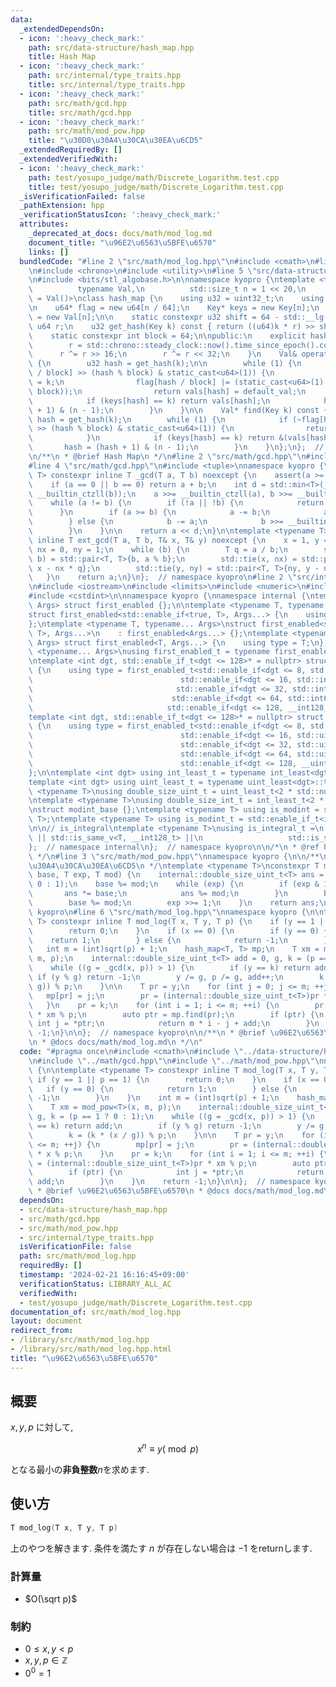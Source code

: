 ```yaml
---
data:
  _extendedDependsOn:
  - icon: ':heavy_check_mark:'
    path: src/data-structure/hash_map.hpp
    title: Hash Map
  - icon: ':heavy_check_mark:'
    path: src/internal/type_traits.hpp
    title: src/internal/type_traits.hpp
  - icon: ':heavy_check_mark:'
    path: src/math/gcd.hpp
    title: src/math/gcd.hpp
  - icon: ':heavy_check_mark:'
    path: src/math/mod_pow.hpp
    title: "\u30D0\u30A4\u30CA\u30EA\u6CD5"
  _extendedRequiredBy: []
  _extendedVerifiedWith:
  - icon: ':heavy_check_mark:'
    path: test/yosupo_judge/math/Discrete_Logarithm.test.cpp
    title: test/yosupo_judge/math/Discrete_Logarithm.test.cpp
  _isVerificationFailed: false
  _pathExtension: hpp
  _verificationStatusIcon: ':heavy_check_mark:'
  attributes:
    _deprecated_at_docs: docs/math/mod_log.md
    document_title: "\u96E2\u6563\u5BFE\u6570"
    links: []
  bundledCode: "#line 2 \"src/math/mod_log.hpp\"\n#include <cmath>\n#line 2 \"src/data-structure/hash_map.hpp\"\
    \n#include <chrono>\n#include <utility>\n#line 5 \"src/data-structure/hash_map.hpp\"\
    \n#include <bits/stl_algobase.h>\n\nnamespace kyopro {\ntemplate <typename Key,\n\
    \          typename Val,\n          std::size_t n = 1 << 20,\n          Val default_val\
    \ = Val()>\nclass hash_map {\n    using u32 = uint32_t;\n    using u64 = uint64_t;\n\
    \n    u64* flag = new u64[n / 64];\n    Key* keys = new Key[n];\n    Val* vals\
    \ = new Val[n];\n\n    static constexpr u32 shift = 64 - std::__lg(n);\n\n   \
    \ u64 r;\n    u32 get_hash(Key k) const { return ((u64)k * r) >> shift; }\n\n\
    \    static constexpr int block = 64;\n\npublic:\n    explicit hash_map() {\n\
    \        r = std::chrono::steady_clock::now().time_since_epoch().count();\n  \
    \      r ^= r >> 16;\n        r ^= r << 32;\n    }\n    Val& operator[](Key k)\
    \ {\n        u32 hash = get_hash(k);\n\n        while (1) {\n            if (~flag[hash\
    \ / block] >> (hash % block) & static_cast<u64>(1)) {\n                keys[hash]\
    \ = k;\n                flag[hash / block] |= (static_cast<u64>(1) << (hash %\
    \ block));\n                return vals[hash] = default_val;\n            }\n\n\
    \            if (keys[hash] == k) return vals[hash];\n            hash = (hash\
    \ + 1) & (n - 1);\n        }\n    }\n\n    Val* find(Key k) const {\n        u32\
    \ hash = get_hash(k);\n        while (1) {\n            if (~flag[hash / block]\
    \ >> (hash % block) & static_cast<u64>(1)) {\n                return nullptr;\n\
    \            }\n            if (keys[hash] == k) return &(vals[hash]);\n     \
    \       hash = (hash + 1) & (n - 1);\n        }\n    }\n};\n};  // namespace kyopro\n\
    \n/**\n * @brief Hash Map\n */\n#line 2 \"src/math/gcd.hpp\"\n#include <cassert>\n\
    #line 4 \"src/math/gcd.hpp\"\n#include <tuple>\nnamespace kyopro {\ntemplate <typename\
    \ T> constexpr inline T _gcd(T a, T b) noexcept {\n    assert(a >= 0 && b >= 0);\n\
    \    if (a == 0 || b == 0) return a + b;\n    int d = std::min<T>(__builtin_ctzll(a),\
    \ __builtin_ctzll(b));\n    a >>= __builtin_ctzll(a), b >>= __builtin_ctzll(b);\n\
    \    while (a != b) {\n        if (!a || !b) {\n            return a + b;\n  \
    \      }\n        if (a >= b) {\n            a -= b;\n            a >>= __builtin_ctzll(a);\n\
    \        } else {\n            b -= a;\n            b >>= __builtin_ctzll(b);\n\
    \        }\n    }\n\n    return a << d;\n}\n\ntemplate <typename T>\nconstexpr\
    \ inline T ext_gcd(T a, T b, T& x, T& y) noexcept {\n    x = 1, y = 0;\n    T\
    \ nx = 0, ny = 1;\n    while (b) {\n        T q = a / b;\n        std::tie(a,\
    \ b) = std::pair<T, T>{b, a % b};\n        std::tie(x, nx) = std::pair<T, T>{nx,\
    \ x - nx * q};\n        std::tie(y, ny) = std::pair<T, T>{ny, y - ny * q};\n \
    \   }\n    return a;\n}\n};  // namespace kyopro\n#line 2 \"src/internal/type_traits.hpp\"\
    \n#include <iostream>\n#include <limits>\n#include <numeric>\n#include <typeinfo>\n\
    #include <cstdint>\n\nnamespace kyopro {\nnamespace internal {\ntemplate <typename...\
    \ Args> struct first_enabled {};\n\ntemplate <typename T, typename... Args>\n\
    struct first_enabled<std::enable_if<true, T>, Args...> {\n    using type = T;\n\
    };\ntemplate <typename T, typename... Args>\nstruct first_enabled<std::enable_if<false,\
    \ T>, Args...>\n    : first_enabled<Args...> {};\ntemplate <typename T, typename...\
    \ Args> struct first_enabled<T, Args...> {\n    using type = T;\n};\n\ntemplate\
    \ <typename... Args>\nusing first_enabled_t = typename first_enabled<Args...>::type;\n\
    \ntemplate <int dgt, std::enable_if_t<dgt <= 128>* = nullptr> struct int_least\
    \ {\n    using type = first_enabled_t<std::enable_if<dgt <= 8, std::int8_t>,\n\
    \                                 std::enable_if<dgt <= 16, std::int16_t>,\n \
    \                                std::enable_if<dgt <= 32, std::int32_t>,\n  \
    \                               std::enable_if<dgt <= 64, std::int64_t>,\n   \
    \                              std::enable_if<dgt <= 128, __int128_t>>;\n};\n\n\
    template <int dgt, std::enable_if_t<dgt <= 128>* = nullptr> struct uint_least\
    \ {\n    using type = first_enabled_t<std::enable_if<dgt <= 8, std::uint8_t>,\n\
    \                                 std::enable_if<dgt <= 16, std::uint16_t>,\n\
    \                                 std::enable_if<dgt <= 32, std::uint32_t>,\n\
    \                                 std::enable_if<dgt <= 64, std::uint64_t>,\n\
    \                                 std::enable_if<dgt <= 128, __uint128_t>>;\n\
    };\n\ntemplate <int dgt> using int_least_t = typename int_least<dgt>::type;\n\
    template <int dgt> using uint_least_t = typename uint_least<dgt>::type;\n\ntemplate\
    \ <typename T>\nusing double_size_uint_t = uint_least_t<2 * std::numeric_limits<T>::digits>;\n\
    \ntemplate <typename T>\nusing double_size_int_t = int_least_t<2 * std::numeric_limits<T>::digits>;\n\
    \nstruct modint_base {};\ntemplate <typename T> using is_modint = std::is_base_of<modint_base,\
    \ T>;\ntemplate <typename T> using is_modint_t = std::enable_if_t<is_modint<T>::value>;\n\
    \n\n// is_integral\ntemplate <typename T>\nusing is_integral_t =\n    std::enable_if_t<std::is_integral_v<T>\
    \ || std::is_same_v<T, __int128_t> ||\n                   std::is_same_v<T, __uint128_t>>;\n\
    };  // namespace internal\n};  // namespace kyopro\n\n/*\n * @ref https://qiita.com/kazatsuyu/items/f8c3b304e7f8b35263d8\n\
    \ */\n#line 3 \"src/math/mod_pow.hpp\"\nnamespace kyopro {\n\n/**\n * @brief \u30D0\
    \u30A4\u30CA\u30EA\u6CD5\n */\ntemplate <typename T>\nconstexpr T mod_pow(internal::double_size_uint_t<T>\
    \ base, T exp, T mod) {\n    internal::double_size_uint_t<T> ans = (mod == 1 ?\
    \ 0 : 1);\n    base %= mod;\n    while (exp) {\n        if (exp & 1) {\n     \
    \       ans *= base;\n            ans %= mod;\n        }\n        base *= base;\n\
    \        base %= mod;\n        exp >>= 1;\n    }\n    return ans;\n}\n};  // namespace\
    \ kyopro\n#line 6 \"src/math/mod_log.hpp\"\nnamespace kyopro {\n\ntemplate <typename\
    \ T> constexpr inline T mod_log(T x, T y, T p) {\n    if (y == 1 || p == 1) {\n\
    \        return 0;\n    }\n    if (x == 0) {\n        if (y == 0) {\n        \
    \    return 1;\n        } else {\n            return -1;\n        }\n    }\n \
    \   int m = (int)sqrt(p) + 1;\n    hash_map<T, T> mp;\n    T xm = mod_pow<T>(x,\
    \ m, p);\n    internal::double_size_uint_t<T> add = 0, g, k = (p == 1 ? 0 : 1);\n\
    \    while ((g = _gcd(x, p)) > 1) {\n        if (y == k) return add;\n       \
    \ if (y % g) return -1;\n        y /= g, p /= g, add++;\n        k = (k * (x /\
    \ g)) % p;\n    }\n\n    T pr = y;\n    for (int j = 0; j <= m; ++j) {\n     \
    \   mp[pr] = j;\n        pr = (internal::double_size_uint_t<T>)pr * x % p;\n \
    \   }\n    pr = k;\n    for (int i = 1; i <= m; ++i) {\n        pr = (internal::double_size_uint_t<T>)pr\
    \ * xm % p;\n        auto ptr = mp.find(pr);\n        if (ptr) {\n           \
    \ int j = *ptr;\n            return m * i - j + add;\n        }\n    }\n    return\
    \ -1;\n}\n\n};  // namespace kyopro\n\n/**\n * @brief \u96E2\u6563\u5BFE\u6570\
    \n * @docs docs/math/mod_log.md\n */\n"
  code: "#pragma once\n#include <cmath>\n#include \"../data-structure/hash_map.hpp\"\
    \n#include \"../math/gcd.hpp\"\n#include \"../math/mod_pow.hpp\"\nnamespace kyopro\
    \ {\n\ntemplate <typename T> constexpr inline T mod_log(T x, T y, T p) {\n   \
    \ if (y == 1 || p == 1) {\n        return 0;\n    }\n    if (x == 0) {\n     \
    \   if (y == 0) {\n            return 1;\n        } else {\n            return\
    \ -1;\n        }\n    }\n    int m = (int)sqrt(p) + 1;\n    hash_map<T, T> mp;\n\
    \    T xm = mod_pow<T>(x, m, p);\n    internal::double_size_uint_t<T> add = 0,\
    \ g, k = (p == 1 ? 0 : 1);\n    while ((g = _gcd(x, p)) > 1) {\n        if (y\
    \ == k) return add;\n        if (y % g) return -1;\n        y /= g, p /= g, add++;\n\
    \        k = (k * (x / g)) % p;\n    }\n\n    T pr = y;\n    for (int j = 0; j\
    \ <= m; ++j) {\n        mp[pr] = j;\n        pr = (internal::double_size_uint_t<T>)pr\
    \ * x % p;\n    }\n    pr = k;\n    for (int i = 1; i <= m; ++i) {\n        pr\
    \ = (internal::double_size_uint_t<T>)pr * xm % p;\n        auto ptr = mp.find(pr);\n\
    \        if (ptr) {\n            int j = *ptr;\n            return m * i - j +\
    \ add;\n        }\n    }\n    return -1;\n}\n\n};  // namespace kyopro\n\n/**\n\
    \ * @brief \u96E2\u6563\u5BFE\u6570\n * @docs docs/math/mod_log.md\n */"
  dependsOn:
  - src/data-structure/hash_map.hpp
  - src/math/gcd.hpp
  - src/math/mod_pow.hpp
  - src/internal/type_traits.hpp
  isVerificationFile: false
  path: src/math/mod_log.hpp
  requiredBy: []
  timestamp: '2024-02-21 16:16:45+09:00'
  verificationStatus: LIBRARY_ALL_AC
  verifiedWith:
  - test/yosupo_judge/math/Discrete_Logarithm.test.cpp
documentation_of: src/math/mod_log.hpp
layout: document
redirect_from:
- /library/src/math/mod_log.hpp
- /library/src/math/mod_log.hpp.html
title: "\u96E2\u6563\u5BFE\u6570"
---
```

## 概要

$x,y,p$ に対して,

$$x^n \equiv y (\bmod p)$$

となる最小の**非負整数**$n$を求めます.

## 使い方

```cpp
T mod_log(T x, T y, T p)
```

上のやつを解きます. 条件を満たす $n$ が存在しない場合は $-1$ をreturnします.

### 計算量

- $O(\sqrt p)$

### 制約

- $0\leq x,y \lt p$
- $x,y,p\in\mathbb{Z}$
- $0^0=1$
